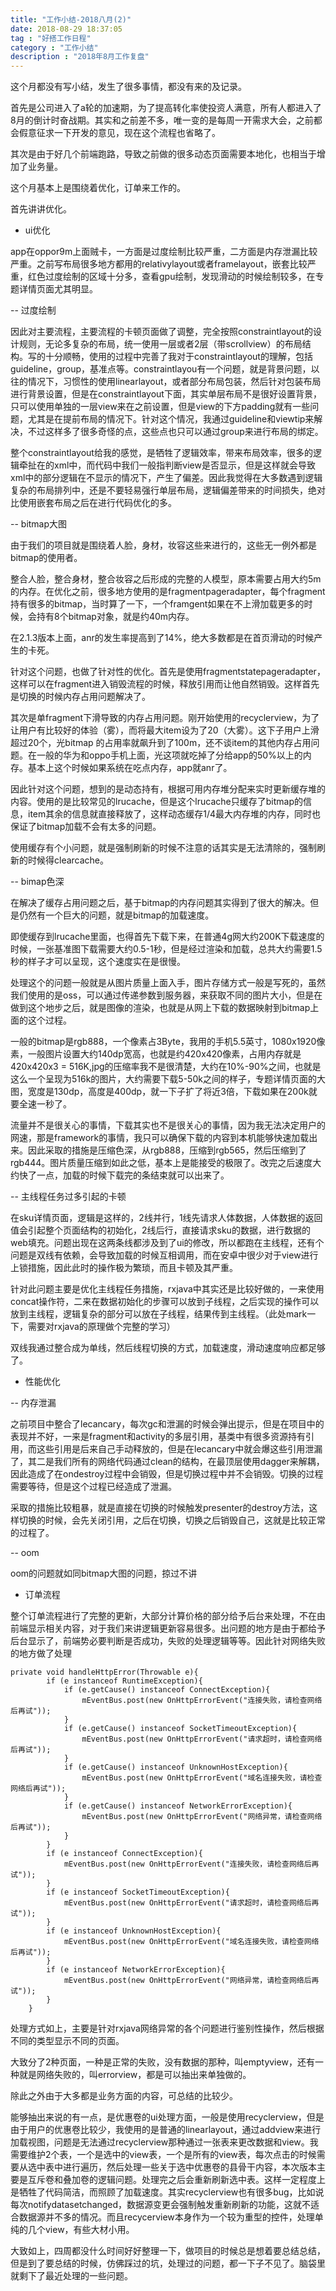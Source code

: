```yaml
---
title: "工作小结-2018八月(2)"
date: 2018-08-29 18:37:05
tag : "好搭工作日程"
category : "工作小结"
description : "2018年8月工作复盘"
---
```


这个月都没有写小结，发生了很多事情，都没有来的及记录。

首先是公司进入了a轮的加速期，为了提高转化率使投资人满意，所有人都进入了8月的倒计时奋战期。其实和之前差不多，唯一变的是每周一开需求大会，之前都会假意征求一下开发的意见，现在这个流程也省略了。

其次是由于好几个前端跑路，导致之前做的很多动态页面需要本地化，也相当于增加了业务量。

这个月基本上是围绕着优化，订单来工作的。

首先讲讲优化。

- ui优化

app在oppor9m上面贼卡，一方面是过度绘制比较严重，二方面是内存泄漏比较严重。之前写布局很多地方都用的relativylayout或者framelayout，嵌套比较严重，红色过度绘制的区域十分多，查看gpu绘制，发现滑动的时候绘制较多，在专题详情页面尤其明显。

-- 过度绘制

因此对主要流程，主要流程的卡顿页面做了调整，完全按照constraintlayout的设计规则，无论多复杂的布局，统一使用一层或者2层（带scrollview）的布局结构。写的十分顺畅，使用的过程中完善了我对于constraintlayout的理解，包括guideline，group，基准点等。constraintlayou有一个问题，就是背景问题，以往的情况下，习惯性的使用linearlayout，或者部分布局包装，然后针对包装布局进行背景设置，但是在constraintlayout下面，其实单层布局不是很好设置背景，只可以使用单独的一层view来在之前设置，但是view的下方padding就有一些问题，尤其是在提前布局的情况下。针对这个情况，我通过guideline和viewtip来解决，不过这样多了很多奇怪的点，这些点也只可以通过group来进行布局的绑定。

整个constraintlayout给我的感觉，是牺牲了逻辑效率，带来布局效率，很多的逻辑牵扯在的xml中，而代码中我们一般指判断view是否显示，但是这样就会导致xml中的部分逻辑在不显示的情况下，产生了偏差。因此我觉得在大多数遇到逻辑复杂的布局排列中，还是不要轻易强行单层布局，逻辑偏差带来的时间损失，绝对比使用嵌套布局之后在进行代码优化的多。

-- bitmap大图

由于我们的项目就是围绕着人脸，身材，妆容这些来进行的，这些无一例外都是bitmap的使用者。

整合人脸，整合身材，整合妆容之后形成的完整的人模型，原本需要占用大约5m的内存。在优化之前，很多地方使用的是fragmentpageradapter，每个fragment持有很多的bitmap，当时算了一下，一个framgent如果在不上滑加载更多的时候，会持有8个bitmap对象，就是约40m内存。

在2.1.3版本上面，anr的发生率提高到了14%，绝大多数都是在首页滑动的时候产生的卡死。

针对这个问题，也做了针对性的优化。首先是使用fragmentstatepageradapter，这样可以在fragment进入销毁流程的时候，释放引用而让他自然销毁。这样首先是切换的时候内存占用问题解决了。

其次是单fragment下滑导致的内存占用问题。刚开始使用的recyclerview，为了让用户有比较好的体验（雾），而将最大item设为了20（大雾）。这下子用户上滑超过20个，光bitmap 的占用率就飙升到了100m，还不谈item的其他内存占用问题。在一般的华为和oppo手机上面，光这项就吃掉了分给app的50%以上的内存。基本上这个时候如果系统在吃点内存，app就anr了。

因此针对这个问题，想到的是动态持有，根据可用内存堆分配来实时更新缓存堆的内容。使用的是比较常见的lrucache，但是这个lrucache只缓存了bitmap的信息，item其余的信息就直接释放了，这样动态缓存1/4最大内存堆的内存，同时也保证了bitmap加载不会有太多的问题。

使用缓存有个小问题，就是强制刷新的时候不注意的话其实是无法清除的，强制刷新的时候得clearcache。

-- bimap色深

在解决了缓存占用问题之后，基于bitmap的内存问题其实得到了很大的解决。但是仍然有一个巨大的问题，就是bitmap的加载速度。

即使缓存到lrucache里面，也得首先下载下来，在普通4g网大约200K下载速度的时候，一张基准图下载需要大约0.5-1秒，但是经过渲染和加载，总共大约需要1.5秒的样子才可以呈现，这个速度实在是很慢。

处理这个的问题一般就是从图片质量上面入手，图片存储方式一般是写死的，虽然我们使用的是oss，可以通过传递参数到服务器，来获取不同的图片大小，但是在做到这个地步之后，就是图像的渲染，也就是从网上下载的数据映射到bitmap上面的这个过程。

一般的bitmap是rgb888，一个像素占3Byte，我用的手机5.5英寸，1080x1920像素，一般图片设置大约140dp宽高，也就是约420x420像素，占用内存就是420x420x3 = 516K,jpg的压缩率我不是很清楚，大约在10%-90%之间，也就是这么一个呈现为516k的图片，大约需要下载5-50k之间的样子，专题详情页面的大图，宽度是130dp，高度是400dp，就一下子扩了将近3倍，下载如果在200k就要全速一秒了。

流量并不是很关心的事情，下载其实也不是很关心的事情，因为我无法决定用户的网速，那是framework的事情，我只可以确保下载的内容到本机能够快速加载出来。因此采取的措施是压缩色深，从rgb888，压缩到rgb565，然后压缩到了rgb444。图片质量压缩到如此之低，基本上是能接受的极限了。改完之后速度大约快了一点，加载的时候下载完的条结束就可以出来了。

-- 主线程任务过多引起的卡顿

在sku详情页面，逻辑是这样的，2线并行，1线先请求人体数据，人体数据的返回值会引起整个页面结构的初始化，2线后行，直接请求sku的数据，进行数据的web填充。问题出现在这两条线都涉及到了ui的修改，所以都跑在主线程，还有个问题是双线有依赖，会导致加载的时候互相调用，而在安卓中很少对于view进行上锁措施，因此此时的操作极为繁琐，而且卡顿及其严重。

针对此问题主要是优化主线程任务措施，rxjava中其实还是比较好做的，一来使用concat操作符，二来在数据初始化的步骤可以放到子线程，之后实现的操作可以放到主线程，逻辑复杂的部分可以放在子线程，结果传到主线程。（此处mark一下，需要对rxjava的原理做个完整的学习）

双线我通过整合成为单线，然后线程切换的方式，加载速度，滑动速度响应都足够了。

- 性能优化

-- 内存泄漏

之前项目中整合了lecancary，每次gc和泄漏的时候会弹出提示，但是在项目中的表现并不好，一来是fragment和activity的多层引用，基类中有很多资源持有引用，而这些引用是后来自己手动释放的，但是在lecancary中就会爆这些引用泄漏了，其二是我们所有的网络代码通过clean的结构，在最顶层使用dagger来解耦，因此造成了在ondestroy过程中会销毁，但是切换过程中并不会销毁。切换的过程需要等待，但是这个过程已经造成了泄漏。

采取的措施比较粗暴，就是直接在切换的时候触发presenter的destroy方法，这样切换的时候，会先关闭引用，之后在切换，切换之后销毁自己，这就是比较正常的过程了。

-- oom

oom的问题就如同bitmap大图的问题，掠过不讲


- 订单流程

整个订单流程进行了完整的更新，大部分计算价格的部分给予后台来处理，不在由前端显示相关内容，对于我们来讲逻辑更新容易很多。出问题的地方是由于都给予后台显示了，前端势必要判断是否成功，失败的处理逻辑等等。因此针对网络失败的地方做了处理

```
private void handleHttpError(Throwable e){
        if (e instanceof RuntimeException){
            if (e.getCause() instanceof ConnectException){
                mEventBus.post(new OnHttpErrorEvent("连接失败，请检查网络后再试"));
            }
            if (e.getCause() instanceof SocketTimeoutException){
                mEventBus.post(new OnHttpErrorEvent("请求超时，请检查网络后再试"));
            }
            if (e.getCause() instanceof UnknownHostException){
                mEventBus.post(new OnHttpErrorEvent("域名连接失败，请检查网络后再试"));
            }
            if (e.getCause() instanceof NetworkErrorException){
                mEventBus.post(new OnHttpErrorEvent("网络异常，请检查网络后再试"));
            }
        }
        if (e instanceof ConnectException){
            mEventBus.post(new OnHttpErrorEvent("连接失败，请检查网络后再试"));
        }
        if (e instanceof SocketTimeoutException){
            mEventBus.post(new OnHttpErrorEvent("请求超时，请检查网络后再试"));
        }
        if (e instanceof UnknownHostException){
            mEventBus.post(new OnHttpErrorEvent("域名连接失败，请检查网络后再试"));
        }
        if (e instanceof NetworkErrorException){
            mEventBus.post(new OnHttpErrorEvent("网络异常，请检查网络后再试"));
        }
    }
```
处理方式如上，主要是针对rxjava网络异常的各个问题进行鉴别性操作，然后根据不同的类型显示不同的页面。

大致分了2种页面，一种是正常的失败，没有数据的那种，叫emptyview，还有一种就是网络失败的，叫errorview，都是可以抽出来单独做的。

除此之外由于大多都是业务方面的内容，可总结的比较少。

能够抽出来说的有一点，是优惠卷的ui处理方面，一般是使用recyclerview，但是由于用户的优惠卷比较少，我使用的是普通的linearlayout，通过addview来进行加载视图，问题是无法通过recyclerview那种通过一张表来更改数据和view。我需要维护2个表，一个是选中的view表，一个是所有的view表，每次点击的时候需要从选中表中进行遍历，然后处理一些关于选中优惠卷的县骨干内容，本次版本主要是互斥卷和叠加卷的逻辑问题。处理完之后会重新刷新选中表。这样一定程度上是牺牲了代码简洁，而照顾了加载速度。其实recyclerview也有很多bug，比如说每次notifydatasetchanged，数据源变更会强制触发重新刷新的功能，这就不适合数据源并不多的情况。而且recycerview本身作为一个较为重型的控件，处理单纯的几个view，有些大材小用。


大致如上，四周都没什么时间好好整理一下，做项目的时候总是想着要总结总结，但是到了要总结的时候，仿佛踩过的坑，处理过的问题，都一下子不见了。脑袋里就剩下了最近处理的一些问题。





















